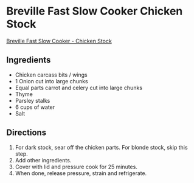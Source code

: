 # Breville Fast Slow Cooker Chicken Stock

[Breville Fast Slow Cooker - Chicken Stock](https://www.youtube.com/watch?v=fs1gq8UlXhc)

## Ingredients
- Chicken carcass bits / wings
- 1 Onion cut into large chunks
- Equal parts carrot and celery cut into large chunks
- Thyme
- Parsley stalks
- 6 cups of water
- Salt

## Directions
1. For dark stock, sear off the chicken parts.  For blonde stock, skip this step.
2. Add other ingredients.
3. Cover with lid and pressure cook for 25 minutes.
4. When done, release pressure, strain and refrigerate.

